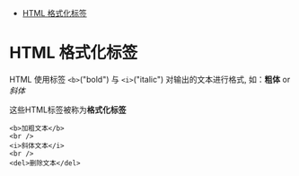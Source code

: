 <!--
 * @Author: shenxh
 * @Date: 2021-12-13 16:46:25
 * @LastEditors: shenxh
 * @LastEditTime: 2021-12-13 16:46:26
 * @Description: HTML 文本格式化
-->

<!-- TOC -->

- [HTML 格式化标签](#html-格式化标签)

<!-- /TOC -->

# HTML 格式化标签
HTML 使用标签 `<b>`("bold") 与 `<i>`("italic") 对输出的文本进行格式, 如：**粗体** or *斜体*

这些HTML标签被称为**格式化标签**
```
<b>加粗文本</b>
<br />
<i>斜体文本</i>
<br />
<del>删除文本</del>
```
